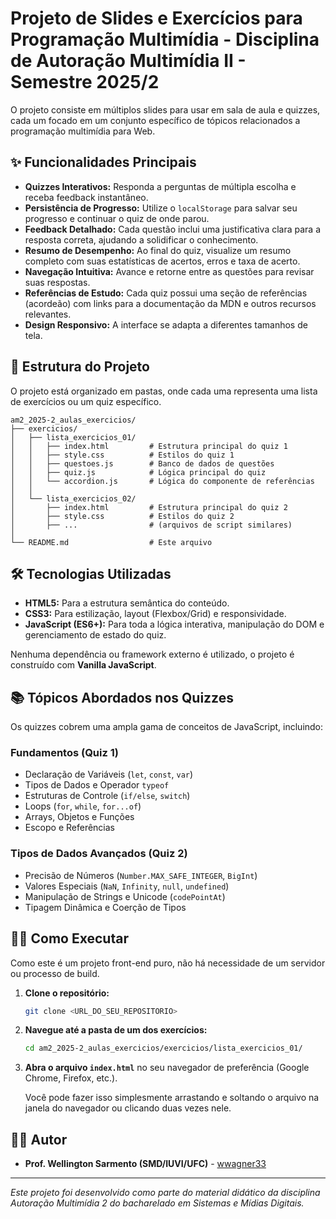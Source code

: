 # Projeto de Slides e Exercícios para Programação Multimídia - Disciplina de Autoração Multimídia II - Semestre 2025/2

O projeto consiste em múltiplos slides para usar em sala de aula e quizzes, cada um focado em um conjunto específico de tópicos relacionados a programação multimídia para Web.

## ✨ Funcionalidades Principais

- **Quizzes Interativos:** Responda a perguntas de múltipla escolha e receba feedback instantâneo.
- **Persistência de Progresso:** Utilize o `localStorage` para salvar seu progresso e continuar o quiz de onde parou.
- **Feedback Detalhado:** Cada questão inclui uma justificativa clara para a resposta correta, ajudando a solidificar o conhecimento.
- **Resumo de Desempenho:** Ao final do quiz, visualize um resumo completo com suas estatísticas de acertos, erros e taxa de acerto.
- **Navegação Intuitiva:** Avance e retorne entre as questões para revisar suas respostas.
- **Referências de Estudo:** Cada quiz possui uma seção de referências (acordeão) com links para a documentação da MDN e outros recursos relevantes.
- **Design Responsivo:** A interface se adapta a diferentes tamanhos de tela.

## 📂 Estrutura do Projeto

O projeto está organizado em pastas, onde cada uma representa uma lista de exercícios ou um quiz específico.

```
am2_2025-2_aulas_exercicios/
├── exercicios/
│   ├── lista_exercicios_01/
│   │   ├── index.html         # Estrutura principal do quiz 1
│   │   ├── style.css          # Estilos do quiz 1
│   │   ├── questoes.js        # Banco de dados de questões
│   │   ├── quiz.js            # Lógica principal do quiz
│   │   └── accordion.js       # Lógica do componente de referências
│   │
│   └── lista_exercicios_02/
│       ├── index.html         # Estrutura principal do quiz 2
│       ├── style.css          # Estilos do quiz 2
│       ├── ...                # (arquivos de script similares)
│
└── README.md                  # Este arquivo
```

## 🛠️ Tecnologias Utilizadas

- **HTML5:** Para a estrutura semântica do conteúdo.
- **CSS3:** Para estilização, layout (Flexbox/Grid) e responsividade.
- **JavaScript (ES6+):** Para toda a lógica interativa, manipulação do DOM e gerenciamento de estado do quiz.

Nenhuma dependência ou framework externo é utilizado, o projeto é construído com **Vanilla JavaScript**.

## 📚 Tópicos Abordados nos Quizzes

Os quizzes cobrem uma ampla gama de conceitos de JavaScript, incluindo:

### Fundamentos (Quiz 1)
- Declaração de Variáveis (`let`, `const`, `var`)
- Tipos de Dados e Operador `typeof`
- Estruturas de Controle (`if/else`, `switch`)
- Loops (`for`, `while`, `for...of`)
- Arrays, Objetos e Funções
- Escopo e Referências

### Tipos de Dados Avançados (Quiz 2)
- Precisão de Números (`Number.MAX_SAFE_INTEGER`, `BigInt`)
- Valores Especiais (`NaN`, `Infinity`, `null`, `undefined`)
- Manipulação de Strings e Unicode (`codePointAt`)
- Tipagem Dinâmica e Coerção de Tipos

## 🏃‍♂️ Como Executar

Como este é um projeto front-end puro, não há necessidade de um servidor ou processo de build.

1.  **Clone o repositório:**
    ```bash
    git clone <URL_DO_SEU_REPOSITORIO>
    ```

2.  **Navegue até a pasta de um dos exercícios:**
    ```bash
    cd am2_2025-2_aulas_exercicios/exercicios/lista_exercicios_01/
    ```

3.  **Abra o arquivo `index.html`** no seu navegador de preferência (Google Chrome, Firefox, etc.).

    Você pode fazer isso simplesmente arrastando e soltando o arquivo na janela do navegador ou clicando duas vezes nele.

## 👨‍💻 Autor

- **Prof. Wellington Sarmento (SMD/IUVI/UFC)** - [wwagner33](https://github.com/wwagner33/)

---

*Este projeto foi desenvolvido como parte do material didático da disciplina Autoração Multimídia 2 do bacharelado em Sistemas e Mídias Digitais.*


